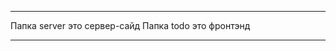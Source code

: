 --------------------------------------------------------------------------------------------

Папка server это сервер-сайд
Папка todo это фронтэнд

--------------------------------------------------------------------------------------------
